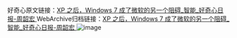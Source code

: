 好奇心原文链接：[XP 之后，Windows 7 成了微软的另一个阻碍_智能_好奇心日报-周韶宏 ](https://www.qdaily.com/articles/11586.html)
WebArchive归档链接：[XP 之后，Windows 7 成了微软的另一个阻碍_智能_好奇心日报-周韶宏 ](http://web.archive.org/web/20190623170801/https://www.qdaily.com/articles/11586.html)
![image](http://ww3.sinaimg.cn/large/007d5XDply1g3wacvma4wj30u03c51kx)